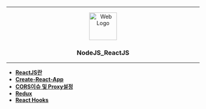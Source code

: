 
* * *

<p align="center">
  <a href="https://github.com/reyeon1209/NodeJS_ReactJS">
    <img src="https://user-images.githubusercontent.com/46713032/85989157-1b252280-ba2b-11ea-9313-5976c8e8253b.png" alt="Web Logo" width="72" height="72">
  </a>
</p>

<h3 align="center">NodeJS_ReactJS</h3>

* * *

- [**ReactJS란**](https://github.com/reyeon1209/NodeJS_ReactJS/blob/master/%EC%A0%95%EB%A6%AC/01_ReactJS%EB%9E%80.md)
- [**Create-React-App**](https://github.com/reyeon1209/NodeJS_ReactJS/blob/master/%EC%A0%95%EB%A6%AC/02_Create-React-App.md)
- [**CORS이슈 및 Proxy설정**](https://github.com/reyeon1209/NodeJS_ReactJS/blob/master/%EC%A0%95%EB%A6%AC/03_CORS%EC%9D%B4%EC%8A%88%20%EB%B0%8F%20Proxy%EC%84%A4%EC%A0%95.md)
- [**Redux**](https://github.com/reyeon1209/NodeJS_ReactJS/blob/master/%EC%A0%95%EB%A6%AC/04_Redux.md)
- [**React Hooks**](https://github.com/reyeon1209/NodeJS_ReactJS/blob/master/%EC%A0%95%EB%A6%AC/05_React%20Hooks.md)
